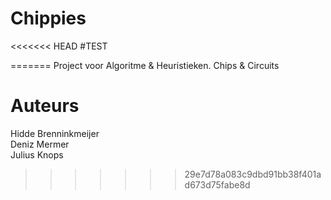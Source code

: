 # Chippies

<<<<<<< HEAD
#TEST

=======
Project voor Algoritme & Heuristieken. Chips & Circuits

# Auteurs

Hidde Brenninkmeijer\
Deniz Mermer\
Julius Knops
>>>>>>> 29e7d78a083c9dbd91bb38f401ad673d75fabe8d
